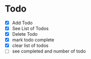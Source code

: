 # Todo
- [x] Add Todo
- [x] See List of Todos
- [x] Delete Todo
- [x] mark todo complete
- [x] clear list of todos
- [ ]  see completed and number of todo
